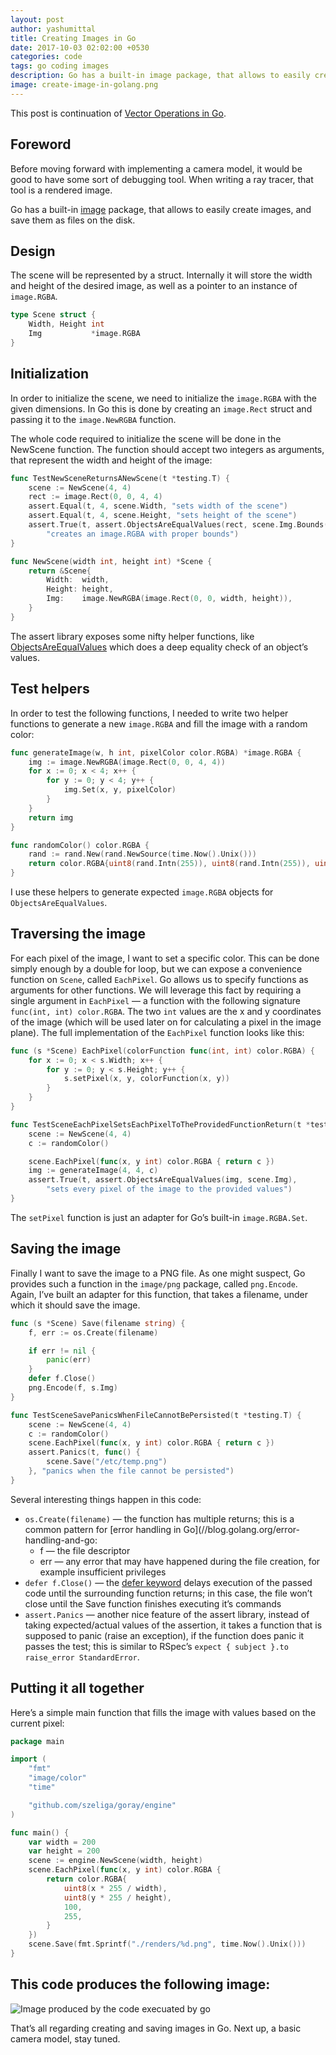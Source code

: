 ```yaml
---
layout: post
author: yashumittal
title: Creating Images in Go
date: 2017-10-03 02:02:00 +0530
categories: code
tags: go coding images
description: Go has a built-in image package, that allows to easily create images, and save them as files on the disk.
image: create-image-in-golang.png
---
```


This post is continuation of [Vector Operations in Go](/vector-operations-in-go).

## Foreword

Before moving forward with implementing a camera model, it would be good to have some sort of debugging tool. When writing a ray tracer, that tool is a rendered image.

Go has a built-in [image](//golang.org/pkg/image/) package, that allows to easily create images, and save them as files on the disk.

## Design

The scene will be represented by a struct. Internally it will store the width and height of the desired image, as well as a pointer to an instance of `image.RGBA`.

```go
type Scene struct {
	Width, Height int
	Img           *image.RGBA
}
```

## Initialization

In order to initialize the scene, we need to initialize the `image.RGBA` with the given dimensions. In Go this is done by creating an `image.Rect` struct and passing it to the `image.NewRGBA` function.

The whole code required to initialize the scene will be done in the NewScene function. The function should accept two integers as arguments, that represent the width and height of the image:

```go
func TestNewSceneReturnsANewScene(t *testing.T) {
	scene := NewScene(4, 4)
	rect := image.Rect(0, 0, 4, 4)
	assert.Equal(t, 4, scene.Width, "sets width of the scene")
	assert.Equal(t, 4, scene.Height, "sets height of the scene")
	assert.True(t, assert.ObjectsAreEqualValues(rect, scene.Img.Bounds()),
		"creates an image.RGBA with proper bounds")
}

func NewScene(width int, height int) *Scene {
	return &Scene{
		Width:  width,
		Height: height,
		Img:    image.NewRGBA(image.Rect(0, 0, width, height)),
	}
}
```

The assert library exposes some nifty helper functions, like [ObjectsAreEqualValues](//godoc.org/github.com/stretchr/testify/assert#ObjectsAreEqualValues) which does a deep equality check of an object’s values.

## Test helpers

In order to test the following functions, I needed to write two helper functions to generate a new `image.RGBA` and fill the image with a random color:

```go
func generateImage(w, h int, pixelColor color.RGBA) *image.RGBA {
	img := image.NewRGBA(image.Rect(0, 0, 4, 4))
	for x := 0; x < 4; x++ {
		for y := 0; y < 4; y++ {
			img.Set(x, y, pixelColor)
		}
	}
	return img
}

func randomColor() color.RGBA {
	rand := rand.New(rand.NewSource(time.Now().Unix()))
	return color.RGBA{uint8(rand.Intn(255)), uint8(rand.Intn(255)), uint8(rand.Intn(255)), 255}
}
```

I use these helpers to generate expected `image.RGBA` objects for `ObjectsAreEqualValues`.

## Traversing the image

For each pixel of the image, I want to set a specific color. This can be done simply enough by a double for loop, but we can expose a convenience function on `Scene`, called `EachPixel`. Go allows us to specify functions as arguments for other functions. We will leverage this fact by requiring a single argument in `EachPixel` — a function with the following signature `func(int, int) color.RGBA`. The two `int` values are the x and y coordinates of the image (which will be used later on for calculating a pixel in the image plane). The full implementation of the `EachPixel` function looks like this:

```go
func (s *Scene) EachPixel(colorFunction func(int, int) color.RGBA) {
	for x := 0; x < s.Width; x++ {
		for y := 0; y < s.Height; y++ {
			s.setPixel(x, y, colorFunction(x, y))
		}
	}
}

func TestSceneEachPixelSetsEachPixelToTheProvidedFunctionReturn(t *testing.T) {
	scene := NewScene(4, 4)
	c := randomColor()

	scene.EachPixel(func(x, y int) color.RGBA { return c })
	img := generateImage(4, 4, c)
	assert.True(t, assert.ObjectsAreEqualValues(img, scene.Img),
		"sets every pixel of the image to the provided values")
}
```

The `setPixel` function is just an adapter for Go’s built-in `image.RGBA.Set`.

## Saving the image

Finally I want to save the image to a PNG file. As one might suspect, Go provides such a function in the `image/png` package, called `png.Encode`. Again, I’ve built an adapter for this function, that takes a filename, under which it should save the image.

```go
func (s *Scene) Save(filename string) {
	f, err := os.Create(filename)

	if err != nil {
		panic(err)
	}
	defer f.Close()
	png.Encode(f, s.Img)
}

func TestSceneSavePanicsWhenFileCannotBePersisted(t *testing.T) {
	scene := NewScene(4, 4)
	c := randomColor()
	scene.EachPixel(func(x, y int) color.RGBA { return c })
	assert.Panics(t, func() {
		scene.Save("/etc/temp.png")
	}, "panics when the file cannot be persisted")
}
```

Several interesting things happen in this code:

* `os.Create(filename)` — the function has multiple returns; this is a common pattern for [error handling in Go](//blog.golang.org/error-handling-and-go:
	* f — the file descriptor
	* err — any error that may have happened during the file creation, for example insufficient privileges
* `defer f.Close()` — the [defer keyword](//tour.golang.org/flowcontrol/12) delays execution of the passed code until the surrounding function returns; in this case, the file won’t close until the Save function finishes executing it’s commands
* `assert.Panics` — another nice feature of the assert library, instead of taking expected/actual values of the assertion, it takes a function that is supposed to panic (raise an exception), if the function does panic it passes the test; this is similar to RSpec’s `expect { subject }.to raise_error StandardError`.

## Putting it all together

Here’s a simple main function that fills the image with values based on the current pixel:

```go
package main

import (
	"fmt"
	"image/color"
	"time"

	"github.com/szeliga/goray/engine"
)

func main() {
	var width = 200
	var height = 200
	scene := engine.NewScene(width, height)
	scene.EachPixel(func(x, y int) color.RGBA {
		return color.RGBA{
			uint8(x * 255 / width),
			uint8(y * 255 / height),
			100,
			255,
		}
	})
	scene.Save(fmt.Sprintf("./renders/%d.png", time.Now().Unix()))
}
```

## This code produces the following image:

![Image produced by the code execuated by go](//cdn.codecarrot.net/images/167567322689978.png)

That’s all regarding creating and saving images in Go. Next up, a basic camera model, stay tuned.

